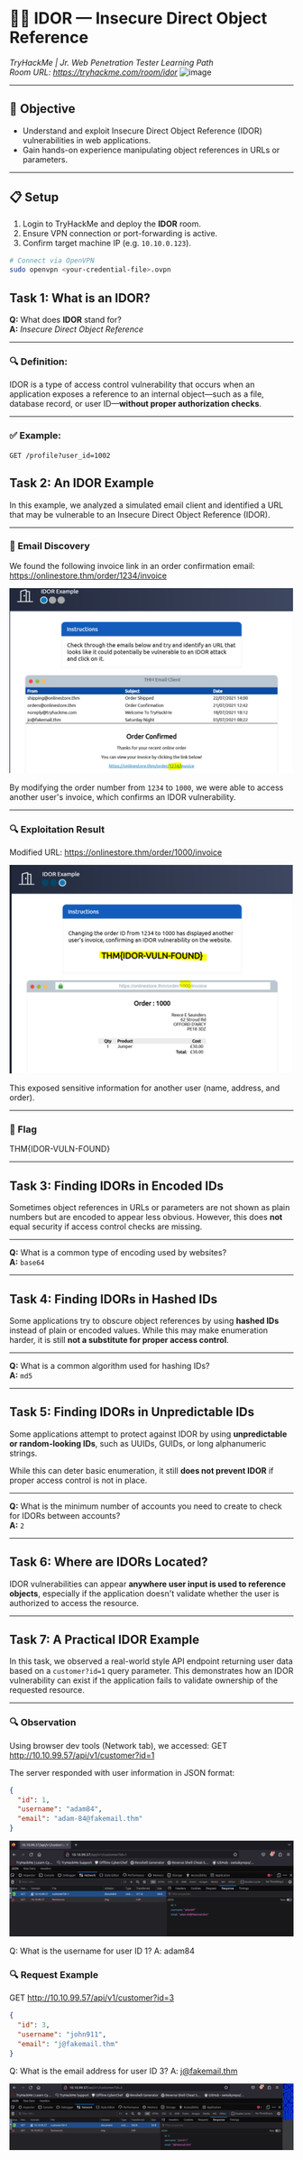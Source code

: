 # 🕵️‍♂️ IDOR — Insecure Direct Object Reference  
*TryHackMe | Jr. Web Penetration Tester Learning Path*  
*Room URL: https://tryhackme.com/room/idor*
![image](https://github.com/user-attachments/assets/e23681c8-57f2-4371-8ee1-1528fdb3e818)

---

## 🎯 Objective

- Understand and exploit Insecure Direct Object Reference (IDOR) vulnerabilities in web applications.
- Gain hands-on experience manipulating object references in URLs or parameters.

---

## 📋 Setup

1. Login to TryHackMe and deploy the **IDOR** room.
2. Ensure VPN connection or port-forwarding is active.
3. Confirm target machine IP (e.g. `10.10.0.123`).

```bash
# Connect via OpenVPN
sudo openvpn <your-credential-file>.ovpn
```

## Task 1: What is an IDOR?

**Q:** What does **IDOR** stand for?  
**A:** *Insecure Direct Object Reference*

---

### 🔍 Definition:
IDOR is a type of access control vulnerability that occurs when an application exposes a reference to an internal object—such as a file, database record, or user ID—**without proper authorization checks**.

---

### ✅ Example:
```http
GET /profile?user_id=1002
```

## Task 2: An IDOR Example

In this example, we analyzed a simulated email client and identified a URL that may be vulnerable to an Insecure Direct Object Reference (IDOR).

---

### 📨 Email Discovery

We found the following invoice link in an order confirmation email:  https://onlinestore.thm/order/1234/invoice



<img src="https://github.com/Nisha318/Nisha318.github.io/blob/master/assets/images/thm/idor/idor-02.PNG">



By modifying the order number from `1234` to `1000`, we were able to access another user's invoice, which confirms an IDOR vulnerability.

---

### 🔍 Exploitation Result

Modified URL:  https://onlinestore.thm/order/1000/invoice

<img src="https://github.com/Nisha318/Nisha318.github.io/blob/master/assets/images/thm/idor/idor-03.PNG">


This exposed sensitive information for another user (name, address, and order).

---

### 🏁 Flag

THM{IDOR-VULN-FOUND}


---

## Task 3: Finding IDORs in Encoded IDs

Sometimes object references in URLs or parameters are not shown as plain numbers but are encoded to appear less obvious. However, this does **not** equal security if access control checks are missing.

---

**Q:** What is a common type of encoding used by websites?  
**A:** `base64`

---


## Task 4: Finding IDORs in Hashed IDs

Some applications try to obscure object references by using **hashed IDs** instead of plain or encoded values. While this may make enumeration harder, it is still **not a substitute for proper access control**.

---

**Q:** What is a common algorithm used for hashing IDs?  
**A:** `md5`

---

## Task 5: Finding IDORs in Unpredictable IDs

Some applications attempt to protect against IDOR by using **unpredictable or random-looking IDs**, such as UUIDs, GUIDs, or long alphanumeric strings.

While this can deter basic enumeration, it still **does not prevent IDOR** if proper access control is not in place.

---

**Q:** What is the minimum number of accounts you need to create to check for IDORs between accounts?  
**A:** `2`

---

## Task 6: Where are IDORs Located?

IDOR vulnerabilities can appear **anywhere user input is used to reference objects**, especially if the application doesn't validate whether the user is authorized to access the resource.

---

## Task 7: A Practical IDOR Example

In this task, we observed a real-world style API endpoint returning user data based on a `customer?id=1` query parameter. This demonstrates how an IDOR vulnerability can exist if the application fails to validate ownership of the requested resource.

---

### 🔍 Observation

Using browser dev tools (Network tab), we accessed:  GET http://10.10.99.57/api/v1/customer?id=1


The server responded with user information in JSON format:

```json
{
  "id": 1,
  "username": "adam84",
  "email": "adam-84@fakemail.thm"
}
```

<img src="https://github.com/Nisha318/Nisha318.github.io/blob/master/assets/images/thm/idor/idor-04.PNG">

Q: What is the username for user ID 1?
A: adam84



### 🔍 Request Example

GET http://10.10.99.57/api/v1/customer?id=3


```json
{
  "id": 3,
  "username": "john911",
  "email": "j@fakemail.thm"
}
```
Q: What is the email address for user ID 3?
A: j@fakemail.thm

<img src="https://github.com/Nisha318/Nisha318.github.io/blob/master/assets/images/thm/idor/idor-05.PNG">

